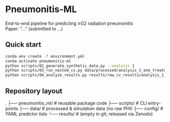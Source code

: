 # Pneumonitis-ML

End-to-end pipeline for predicting ≥G2 radiation pneumonitis  
Paper: “…” (submitted to …)

## Quick start
```bash
conda env create -f environment.yml
conda activate pneumonitis-ml
python scripts/02_generate_synthetic_data.py --analysis 1
python scripts/03_run_nested_cv.py data/processed/analysis_1_one_treatment_per_patient.xlsx --analysis 1
python scripts/04_analyze_results.py results/raw_cv_results/analysis_1_main_YYYYMMDD_HHMMSS
```

## Repository layout
.
├── pneumonitis_ml/         # reusable package code
├── scripts/                # CLI entry-points
├── data/                   # processed & simulation data (no raw PHI)
├── config/                 # YAML predictor lists
└── results/                # (empty in git; released via Zenodo)
